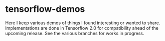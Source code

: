 # tensorflow-demos

Here I keep various demos of things I found interesting or wanted to
share. Implementations are done in Tensorflow 2.0 for compatibility
ahead of the upcoming release. See the various branches for works in
progress.
